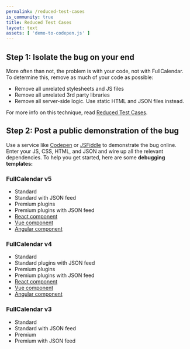 ```yaml
---
permalink: /reduced-test-cases
is_community: true
title: Reduced Test Cases
layout: text
assets: [ 'demo-to-codepen.js' ]
---
```


## Step 1: Isolate the bug on your end

More often than not, the problem is with your code, not with FullCalendar. To determine this, remove as much of your code as possible:

- Remove all unrelated stylesheets and JS files
- Remove all unrelated 3rd party libraries
- Remove all server-side logic. Use static HTML and JSON files instead.

For more info on this technique, read [Reduced Test Cases](http://css-tricks.com/reduced-test-cases/).


## Step 2: Post a public demonstration of the bug

Use a service like [Codepen](http://codepen.io/) or [JSFiddle](http://jsfiddle.net/) to demonstrate the bug online. Enter your JS, CSS, HTML, and JSON and wire up all the relevant dependencies. To help you get started, here are some **debugging templates:**


<!-- NOTE: when updating these URLs, also update in individual doc articles -->

### FullCalendar v5

- <a data-codepen='{{ site.baseurl }}/docs/initialize-globals-demo'>Standard</a>
- <a data-codepen='{{ site.baseurl }}/docs/debug-json-feed'>Standard with JSON feed</a>
- <a data-codepen='{{ site.baseurl }}/docs/debug-scheduler'>Premium plugins</a>
- <a data-codepen='{{ site.baseurl }}/docs/debug-scheduler-json-feed'>Premium plugins with JSON feed</a>
- <a href='https://codesandbox.io/s/github/fullcalendar/fullcalendar-example-projects/tree/master/react?file=/src/DemoApp.jsx' target='_blank'>React component</a>
- <a href='https://codesandbox.io/s/github/fullcalendar/fullcalendar-example-projects/tree/master/vue?file=/src/DemoApp.vue' target='_blank'>Vue component</a>
- <a href='https://codesandbox.io/s/github/fullcalendar/fullcalendar-example-projects/tree/master/angular?file=/src/app/app.component.ts' target='_blank'>Angular component</a>

### FullCalendar v4

- <a data-codepen='{{ site.baseurl }}/docs/v4/initialize-globals-demo'>Standard</a>
- <a data-codepen='{{ site.baseurl }}/docs/v4/debug-json-feed'>Standard plugins with JSON feed</a>
- <a data-codepen='{{ site.baseurl }}/docs/v4/debug-scheduler'>Premium plugins</a>
- <a data-codepen='{{ site.baseurl }}/docs/v4/debug-scheduler-json-feed'>Premium plugins with JSON feed</a>
- <a href='https://codesandbox.io/s/2z6wp2jozn' target='_blank'>React component</a>
- <a href='https://codesandbox.io/s/8xyz32l0r8' target='_blank'>Vue component</a>
- <a href='https://stackblitz.com/github/fullcalendar/fullcalendar-example-projects/tree/master/angular' target='_blank'>Angular component</a>

### FullCalendar v3

- <a data-codepen='{{ site.baseurl }}/docs/v3/initialization-demo'>Standard</a>
- <a data-codepen='{{ site.baseurl }}/docs/v3/debug-json-feed'>Standard with JSON feed</a>
- <a data-codepen='{{ site.baseurl }}/docs/v3/timeline-standard-view-demo'>Premium</a>
- <a data-codepen='{{ site.baseurl }}/docs/v3/debug-scheduler-json-feed'>Premium with JSON feed</a>
